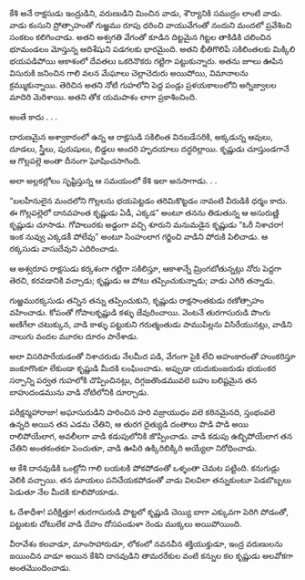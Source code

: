 ﻿కేశి అనే రాక్షసుడు ఇంద్రుడిని, వరుణుడిని మించిన వాడు, శౌర్యానికి సముద్రం లాంటి వాడు. వాడు కంసుని ప్రోత్సాహంతో గుఱ్ఱము రూపు ధరించి వాయువేగంతో నందుని మందలో ప్రవేశించి సంకటం కలిగించాడు. అతని అశ్వగతి వేగంతో కూడిన దిట్టమైన గిట్టల తాకిడికి చలించిన భూమండలం మోస్తున్న ఆదిశేషుని పడగలకు భారమైంది. అతని భీతిగొలిపే సకిలింతలకు మిక్కిలి భయపడిపోయి ఆకాశంలో దేవతలు ఒకరినొకరు గట్టిగా పట్టుకున్నారు. అతను జూలు ఊపిన విసురుకి జనించిన గాలి వలన మేఘాలు చెల్లాచెదురు అయిపోయి, విమానాలను క్రమ్ముకున్నాయి. తెరిచిన అతని నోటి గుహలోని పెద్ద పండ్లు ప్రళయకాలంలోని అగ్నిజ్వాలల మాదిరి మెరిశాయి. అతని తోక యమపాశం లాగా ప్రకాశించింది. 

అంతే కాదు . . . 

దారుణమైన అశ్వాకారంలో ఉన్న ఆ రాక్షసుడి సకిలింత వినబడేసరికి, అక్కడున్న ఆవులు, దూడలు, స్త్రీలు, పురుషులు, బిడ్డలు అందరి హృదయాలు దద్ధరిల్లాయి. కృష్ణుడు చూస్తుండగానే ఆ గొల్లపల్లె అంతా దీనంగా ఘోషించసాగింది. 

అలా అల్లకల్లోలం సృష్టిస్తున్న ఆ సమయంలో కేశి ఇలా అనసాగాడు. . . 

“బలహీనులైన మందలోని గొల్లలను భయపెట్టడం తరిమికొట్టడం నావంటి వీరుడికి ధర్మం కాదు. ఈ గొల్లపల్లెలో దానవహంత కృష్ణుడు ఏడీ, ఎక్కడ” అంటూ తనను తిడుతున్న ఆ అసురుణ్ణి కృష్ణుడు చూసాడు. గోపాలురకు అడ్డంగా వచ్చి శూరుని మనుమడైన కృష్ణుడు “ఓరీ నిశాచరా! ఇంక నువ్వు ఎక్కడకీ పోలేవు” అంటూ సింహంలాగ గర్జించి వాడిని పోరుకి పిలిచాడు. ఆ రక్కసుడు వాసుదేవుని ఎదిరించాడు. 

ఆ అశ్వరూప రాక్షసుడు కర్కశంగా గట్టిగా సకిలిస్తూ, ఆకాశాన్నే మ్రింగబోతున్నట్లు నోరు పెద్దగా తెరచి, కరవడానికి వచ్చాడు; కృష్ణుడు ఆ పోటు తప్పించుకున్నాడు; వాడు ఎగిరి తన్నాడు. 

గుఱ్ఱమురక్కసుడు తన్నిన తన్ను తప్పించుకుని, కృష్ణుడు రాక్షసాంతకుడు రణోత్సాహం వహించాడు. కోపంతో గోపాలకృష్ణుడి కళ్ళు జేవురించాయి. వెంటనే తురగాసురుడి పొంగు అణిగేలా చటుక్కున, వాడి కాళ్ళు పట్టుకుని గరుత్మంతుడు పాముపిల్లను విసిరేయునట్లు, వాడిని నాలుగు వందల మూరల దూరం పారేశాడు. 

అలా విసరిపారేయడంతో నిశాచరుడు నేలమీద పడి, వేగంగా పైకి లేచి అహంకారంతో హుంకరిస్తూ జంకూగొంకూ లేకుండా కృష్ణుడి మీదకి లంఘించాడు. అప్పుడా యదుకుంజరుడు భయంకర సర్పాన్ని పర్వత గుహలోకి చొప్పించినట్లు, దిగ్గజతొండమువలె బహు బలిష్టమైన తన బాహుదండమును వాడి నోటిలోనికి దూర్చాడు. 

పరీక్షన్మహారాజా! అఘాసురుడిని హరించిన హరి వజ్రాయుధం వలె కఠినమైనది, స్తంభంవలె ఉన్నది అయిన తన ఎడమ చేతిని, ఆ తురగ దైత్యుడి దంతాలు పొడి పొడి అయి రాలిపోయేలాగ, అవలీలగా వాడి కడుపులోనికి జొప్పించాడు. వాడి కడుపు ఉబ్బిపోయేలాగ తన చేతిని అంతకంతకూ పెంచుతూ, వాడి ఊపిరి ఉక్కిరిబిక్కిరి అయ్యేలా నిరోధించాడు. 

ఆ కేశి దానవుడికి ఒంట్లోని గాలి బయటకి పోకపోడంతో ఒళ్ళంతా చెమట పట్టింది. కనుగుడ్లు వెలికి వచ్చాయి. తన మాయలు పనిచేయకపోడంతో వాడు విలవిలా తన్నుకుంటూ పెడబొబ్బలు పెడుతూ నేల మీదకి కూలిపోయాడు. 

ఓ దేశాధీశా! పరీక్షిత్తూ! తురగాసురుడి పొట్టలో కృష్ణుడి చెయ్యి బాగా ఎక్కువగా పెరిగి పోడంతో, పట్టుటకు చోటులేక వాడి దేహం దోసపండుళా రెండు ముక్కలు అయిపోయింది. 

వీరావేశం కలవాడూ, మాంసాహారుడూ, లోకంలో నవనవీన శక్తియుక్తుడూ, ఇంద్ర వరుణులను జయించిన వాడూ అయిన కేశిని దానవుడిని తామరరేకుల వంటి కన్నుల కల కృష్ణుడు అలవోకగా అంతమొందించాడు. 

